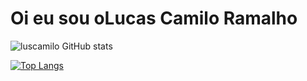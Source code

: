 # Oi eu sou oLucas Camilo Ramalho

![luscamilo GitHub stats](https://github-readme-stats.vercel.app/api?username=luscamilo&show_icons=true&theme=dark)

[![Top Langs](https://github-readme-stats.vercel.app/api/top-langs/?username=luscamilo&layout=compact)](https://github.com/luscamilo/github-readme-stats)
 
